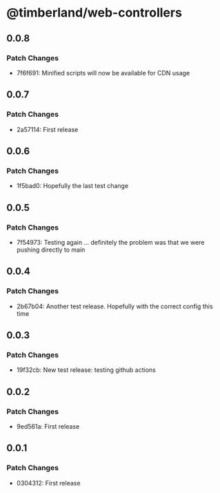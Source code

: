 # @timberland/web-controllers

## 0.0.8

### Patch Changes

- 7f6f691: Minified scripts will now be available for CDN usage

## 0.0.7

### Patch Changes

- 2a57114: First release

## 0.0.6

### Patch Changes

- 1f5bad0: Hopefully the last test change

## 0.0.5

### Patch Changes

- 7f54973: Testing again ... definitely the problem was that we were pushing directly to main

## 0.0.4

### Patch Changes

- 2b67b04: Another test release. Hopefully with the correct config this time

## 0.0.3

### Patch Changes

- 19f32cb: New test release: testing github actions

## 0.0.2

### Patch Changes

- 9ed561a: First release

## 0.0.1

### Patch Changes

- 0304312: First release
